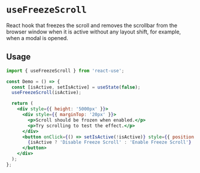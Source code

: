 # `useFreezeScroll`

React hook that freezes the scroll and removes the scrollbar from the browser window when it is active without any layout shift, for example, when a modal is opened.

## Usage

```jsx
import { useFreezeScroll } from 'react-use';

const Demo = () => {
  const [isActive, setIsActive] = useState(false);
  useFreezeScroll(isActive);

  return (
    <div style={{ height: '5000px' }}>
      <div style={{ marginTop: '20px' }}>
        <p>Scroll should be frozen when enabled.</p>
        <p>Try scrolling to test the effect.</p>
      </div>
      <button onClick={() => setIsActive(!isActive)} style={{ position: 'sticky', top: '100px' }}>
        {isActive ? 'Disable Freeze Scroll' : 'Enable Freeze Scroll'}
      </button>
    </div>
  );
};
```
